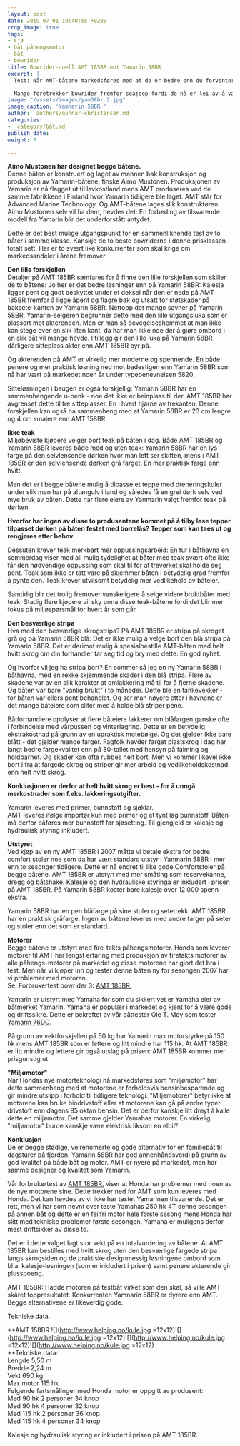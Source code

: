 ```yaml
---
layout: post
date: 2019-07-01 19:40:55 +0200
crop_image: true
tags:
- sjø
- båt påhengsmotor
- båt
- bowrider
title: Bowrider-duell AMT 185BR mot Yamarin 58BR
excerpt: |-
  Test: Når AMT-båtene markedsføres med at de er bedre enn du forventer, da er det umulig for en båtkjøper å gå forbi. Først tror man AMT 158BR er et plagiat - en lavkostlandkopi av Yamarin 58BR. Men så viser det seg nesten heller å være helt motsatt.

  Mange foretrekker bowrider fremfor seajeep fordi de nå er lei av å være våte og forblåste i vind og regn på sjøen.
image: "/assets/images/yam58br.2.jpg"
image_caption: 'Yamnarin 58BR '
author: _authors/gunnar-christensen.md
categories:
- _category/båt.md
publish_date: 
weight: 7

---
```

**Aimo Mustonen har designet begge båtene.**  
Denne båten er konstruert og laget av mannen bak konstruksjon og produksjon av Yamarin-båtene, finske Aimo Mustonen. Produksjonen av Yamarin er nå flagget ut til lavkostland mens AMT produseres ved de samme fabrikkene i Finland hvor Yamarin tidligere ble laget. AMT står for Advanced Marine Technology. Og AMT-båtene lages slik konstruktøren Aimo Mustonen selv vil ha dem, hevdes det: En forbeding av tilsvarende modell fra Yamarin blir det underforstått antydet.

Dette er det best mulige utgangspunkt for en sammenliknende test av to båter i samme klasse. Kanskje de to beste bowriderne i denne prisklassen totalt sett. Her er to svært like konkurrenter som skal krige om markedsandeler i årene fremover.

**Den lille forskjellen**  
Detaljer på AMT 185BR sømfares for å finne den lille forskjellen som skiller de to båtene: Jo her er det bedre løsninger enn på Yamarin 58BR: Kalesja ligger pent og godt beskyttet under et deksel når den er nede på AMT 185BR fremfor å ligge åpent og flagre bak og utsatt for støtskader på baksete-kanten av Yamarin 58BR. Nettopp det mange savner på Yamarin 58BR. Yamarin-selgeren begrunner dette med den lille utgangsluka som er plassert mot akterenden. Men er man så bevegelseshemmet at man ikke kan stege over en slik liten kant, da har man ikke noe der å gjøre ombord i en slik båt vil mange hevde. I tillegg gir den lille luka på Yamarin 58BR dårligere sitteplass akter enn AMT 185BR byr på.

Og akterenden på AMT er virkelig mer moderne og spennende. En både penere og mer praktisk løsning ned mot badestigen enn Yamarin 58BR som nå har vært på markedet noen år under typebenevnelsen 5820.

Sitteløsningen i baugen er også forskjellig: Yamarin 58BR har en sammenhengende u-benk - noe det ikke er beinplass til der. AMT 185BR har avgrenset dette til tre sitteplasser. En i hvert hjørne av trekanten. Denne forskjellen kan også ha sammenheng med at Yamarin 58BR er 23 cm lengre og 4 cm smalere enn AMT 158BR.

**Ikke teak**  
Miljøbeviste kjøpere velger bort teak på båten i dag. Både AMT 185BR og Yamarin 58BR leveres både med og uten teak: Yamarin 58BR har en lys farge på den selvlensende dørken hvor man lett ser skitten, mens i AMT 185BR er den selvlensende dørken grå farget. En mer praktisk farge enn hvitt.

Men det er i begge båtene mulig å tilpasse et teppe med dreneringskuler under slik man har på altangulv i land og således få en grei dørk selv ved mye bruk av båten. Dette har flere eiere av Yanmarin valgt fremfor teak på dørken.

**Hvorfor har ingen av disse to produsentene kommet på å tilby løse tepper tilpasset dørken på båten festet med borrelås? Tepper som kan taes ut og rengjøres etter behov.**

Dessuten krever teak merkbart mer oppussingsarbeid: En tur i båthavna en sommerdag viser med all mulig tydelighet at båter med teak svært ofte ikke får den nødvendige oppussing som skal til for at treverket skal holde seg pent. Teak som ikke er tatt vare på skjemmer båten i betydelig grad fremfor å pynte den. Teak krever utvilsomt betydelig mer vedlikehold av båteier.

Samtidig blir det trolig fremover vanskeligere å selge videre bruktbåter med teak: Stadig flere kjøpere vil sky unna disse teak-båtene fordi det blir mer fokus på miljøspørsmål for hvert år som går.

**Den besværlige stripa**  
Hva med den besværlige skrogstripa? På AMT 185BR er stripa på skroget grå og på Yamarin 58BR blå: Det er ikke mulig å velge bort den blå stripa på Yamarin 58BR. Det er derimot mulig å spesialbestille AMT-båten med helt hvitt skrog om din forhandler tar seg tid og bry med dette. En god nyhet.

Og hvorfor vil jeg ha stripa bort? En sommer så jeg en ny Yamarin 58BR i båthavna, med en rekke skjemmende skader i den blå stripa. Flere av skadene var av en slik karakter at omlakkering må til for å fjerne skadene. Og båten var bare "vanlig brukt" i to måneder. Dette ble en tankevekker - for båten var ellers pent behandlet. Og ser man nøyere etter i havnene er det mange båteiere som sliter med å holde blå striper pene.

Båtforhandlere opplyser at flere båteiere lakkerer om blåfargen ganske ofte i forbindelse med vårpussen og vinterlagring. Dette er en betydelig ekstrakostnad på grunn av en upraktisk motebølge. Og det gjelder ikke bare blått - det gjelder mange farger. Fagfolk hevder farget plastskrog i dag har langt bedre fargekvalitet enn på 80-tallet med hensyn på falming og holdbarhet. Og skader kan ofte rubbes helt bort. Men vi kommer likevel ikke bort i fra at fargede skrog og striper gir mer arbeid og vedlikeholdskostnad enn helt hvitt skrog.

**Konklusjonen er derfor at helt hvitt skrog er best - for å unngå merkostnader som f.eks. lakkeringsutgifter.**

Yamarin leveres med primer, bunnstoff og sjøklar.  
AMT leveres ifølge importør kun med primer og et tynt lag bunnstoff. Båten må derfor påføres mer bunnstoff før sjøsetting. Til gjengjeld er kalesje og hydraulisk styring inkludert.

**Utstyret**  
Ved kjøp av en ny AMT 185BR i 2007 måtte vi betale ekstra for bedre comfort stoler noe som da har vært standard utstyr i Yanmarin 58BR i mer enn to sesonger tidligere. Dette er nå endret til like gode Comfortstoler på begge båtene. AMT 185BR er utstyrt med mer småting som reservekanne, dregg og båtshake. Kalesje og den hydrauliske styringa er inkludert i prisen på AMT 185BR. På Yamarin 58BR koster bare kalesje over 12.000 spenn ekstra.

Yamarin 58BR har en pen blåfarge på sine stoler og setetrekk. AMT 185BR har en praktisk gråfarge. Ingen av båtene leveres med andre farger på seter og stoler enn det som er standard.

**Motorer**  
Begge båtene er utstyrt med fire-takts påhengsmotorer. Honda som leverer motorer til AMT har lengst erfaring med produksjon av firetakts motorer av alle påhengs-motorer på markedet og disse motorene har gjort det bra i test. Men når vi kjøper inn og tester denne båten ny for sesongen 2007 har vi problemer med motoren.  
Se: Forbrukertest bowrider 3: [AMT 185BR.](http://www.helping.no/bow.3.htm)

Yamarin er utstyrt med Yamaha for som du sikkert vet er Yamaha eier av båtmerket Yamarin. Yamaha er populær i markedet og kjent for å være gode og driftssikre. Dette er bekreftet av vår båttester Ole T. Moy som tester [Yamarin 76DC.](http://www.helping.no/bat.ya.htm)

På grunn av vektforskjellen på 50 kg har Yamarin max motorstyrke på 150 hk mens AMT 185BR som er lettere og litt mindre har 115 hk. At AMT 185BR er litt mindre og lettere gir også utslag på prisen: AMT 185BR kommer mer prisgunstig ut.

**"Miljømotor"**  
Når Hondas nye motorteknologi nå markedsføres som "miljømotor" har dette sammenheng med at motorene er forholdsvis bensinbesparende og gir mindre utslipp i forhold til tidligere teknologi. "Miljømotorer" betyr ikke at motorene kan bruke biodrivstoff eller at motorene kan gå på andre typer drivstoff enn dagens 95 oktan bensin. Det er derfor kanskje litt drøyt å kalle dette en miljømotor. Det samme gjelder Yamahas motorer. En virkelig "miljømotor" burde kanskje være elektrisk liksom en elbil?

**Konklusjon**  
De er begge stødige, velrenomerte og gode alternativ for en familiebåt til dagsturer på fjorden. Yamarin 58BR har god annenhåndsverdi på grunn av god kvalitet på både båt og motor. AMT er nyere på markedet, men har samme designer og kvalitet som Yamarin.

Vår forbrukertest av [AMT 185BR.](http://www.helping.no/bow.3.htm) viser at Honda har problemer med noen av de nye motorene sine. Dette trekker ned  for AMT som kun leveres med Honda. Det kan hevdes av vi ikke har testet Yamarinen tilsvarende. Det er rett, men vi har som nevnt over teste Yamahas 250 hk 4T denne sesongen på annen båt og dette er en feilfri motor hele første sesong mens Honda har slitt med tekniske problemer første sesongen. Yamaha er muligens derfor mest driftsikker av disse to.

Det er i dette valget lagt stor vekt på en totalvurdering av båtene. At AMT 185BR kan bestilles med hvitt skrog uten den besværlige fargede stripa langs skrogsiden og de praktiske designmessig løsningene ombord som bl.a. kalesje-løsningen (som er inkludert i prisen) samt penere akterende gir plusspoeng.

AMT 185BR: Hadde motoren på testbåt virket som den skal, så ville AMT skåret toppresultatet. Konkurrenten Yamnarin 58BR er dyrere enn AMT. Begge alternativene er likeverdig gode.

Tekniske data.

**AMT 158BR ![](http://www.helping.no/kule.jpg =12x12)![](http://www.helping.no/kule.jpg =12x12)![](http://www.helping.no/kule.jpg =12x12)![](http://www.helping.no/kule.jpg =12x12)  
**Tekniske data:  
Lengde 5,50 m  
Bredde 2,24 m  
Vekt 690 kg  
Max motor 115 hk  
Følgende fartsmålinger med Honda motor er oppgitt av produsent:  
Med 90 hk 2 personer 34 knop  
Med 90 hk 4 personer 32 knop  
Med 115 hk 2 personer 36 knop  
Med 115 hk 4 personer 34 knop

Kalesje og hydraulisk styring er inkludert i prisen på AMT 185BR.